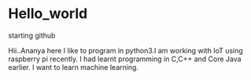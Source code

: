 # Hello_world
starting github

Hii..Ananya here
I like to program in python3.I am working with IoT using raspberry pi recently.
I had learnt programming in C,C++ and Core Java earlier.
I want to learn machine learning.
